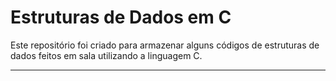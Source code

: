 # Estruturas de Dados em C

Este repositório foi criado para armazenar alguns códigos de estruturas de dados feitos em sala utilizando a linguagem C.

---
